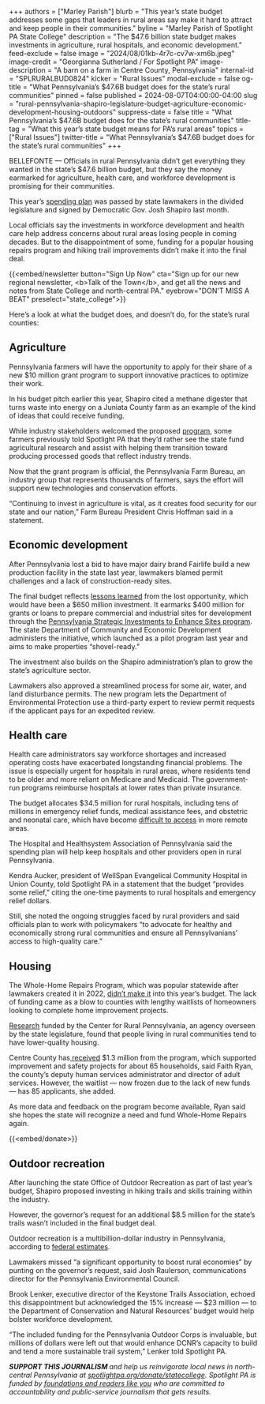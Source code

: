 +++
authors = ["Marley Parish"]
blurb = "This year’s state budget addresses some gaps that leaders in rural areas say make it hard to attract and keep people in their communities."
byline = "Marley Parish of Spotlight PA State College"
description = "The $47.6 billion state budget makes investments in agriculture, rural hospitals, and economic development."
feed-exclude = false
image = "2024/08/01kb-4r7c-cv7w-xm6b.jpeg"
image-credit = "Georgianna Sutherland / For Spotlight PA"
image-description = "A barn on a farm in Centre County, Pennsylvania"
internal-id = "SPLRURALBUD0824"
kicker = "Rural Issues"
modal-exclude = false
og-title = "What Pennsylvania’s $47.6B budget does for the state’s rural communities"
pinned = false
published = 2024-08-07T04:00:00-04:00
slug = "rural-pennsylvania-shapiro-legislature-budget-agriculture-economic-development-housing-outdoors"
suppress-date = false
title = "What Pennsylvania’s $47.6B budget does for the state’s rural communities"
title-tag = "What this year’s state budget means for PA’s rural areas"
topics = ["Rural Issues"]
twitter-title = "What Pennsylvania’s $47.6B budget does for the state’s rural communities"
+++

BELLEFONTE — Officials in rural Pennsylvania didn’t get everything they wanted in the state’s $47.6 billion budget, but they say the money earmarked for agriculture, health care, and workforce development is promising for their communities.

This year’s <a href="https://www.spotlightpa.org/news/2024/07/pennsylvania-budget-public-schools-economic-development-scholarships-josh-shapiro-legislature/">spending plan</a> was passed by state lawmakers in the divided legislature and signed by Democratic Gov. Josh Shapiro last month.

Local officials say the investments in workforce development and health care help address concerns about rural areas losing people in coming decades. But to the disappointment of some, funding for a popular housing repairs program and hiking trail improvements didn’t make it into the final deal.

{{<embed/newsletter button="Sign Up Now" cta="Sign up for our new regional newsletter, &lt;b&gt;Talk of the Town&lt;/b&gt;, and get all the news and notes from State College and north-central PA." eyebrow="DON&#39;T MISS A BEAT" preselect="state_college">}}

Here’s a look at what the budget does, and doesn’t do, for the state’s rural counties:

## Agriculture

Pennsylvania farmers will have the opportunity to apply for their share of a new $10 million grant program to support innovative practices to optimize their work.

In his budget pitch earlier this year, Shapiro cited a methane digester that turns waste into energy on a Juniata County farm as an example of the kind of ideas that could receive funding.

While industry stakeholders welcomed the proposed <a href="https://www.spotlightpa.org/statecollege/2024/03/pennsylvania-budget-shapiro-agriculture-innovation-grant-farmers/">program</a>, some farmers previously told Spotlight PA that they’d rather see the state fund agricultural research and assist with helping them transition toward producing processed goods that reflect industry trends.

Now that the grant program is official, the Pennsylvania Farm Bureau, an industry group that represents thousands of farmers, says the effort will support new technologies and conservation efforts.

“Continuing to invest in agriculture is vital, as it creates food security for our state and our nation,” Farm Bureau President Chris Hoffman said in a statement.

## Economic development

After Pennsylvania lost a bid to have major dairy brand Fairlife build a new production facility in the state last year, lawmakers blamed permit challenges and a lack of construction-ready sites.

The final budget reflects <a href="https://www.spotlightpa.org/statecollege/2024/04/agriculture-dairy-industry-shapiro-budget-fairlife-economic-development/">lessons learned</a> from the lost opportunity, which would have been a $650 million investment. It earmarks $400 million for grants or loans to prepare commercial and industrial sites for development through the <a href="https://dced.pa.gov/programs/pennsylvania-strategic-investments-to-enhance-sites-program-pa-sites/">Pennsylvania Strategic Investments to Enhance Sites program</a>. The state Department of Community and Economic Development administers the initiative, which launched as a pilot program last year and aims to make properties “shovel-ready.”

The investment also builds on the Shapiro administration’s plan to grow the state’s agriculture sector.

Lawmakers also approved a streamlined process for some air, water, and land disturbance permits. The new program lets the Department of Environmental Protection use a third-party expert to review permit requests if the applicant pays for an expedited review.

## Health care

Health care administrators say workforce shortages and increased operating costs have exacerbated longstanding financial problems. The issue is especially urgent for hospitals in rural areas, where residents tend to be older and more reliant on Medicare and Medicaid. The government-run programs reimburse hospitals at lower rates than private insurance.

The budget allocates $34.5 million for rural hospitals, including tens of millions in emergency relief funds, medical assistance fees, and obstetric and neonatal care, which have become <a href="https://www.spotlightpa.org/statecollege/2024/03/penn-highlands-elk-county-rural-pennsylvania-birth-labor-delivery-maternity-care/">difficult to access</a> in more remote areas.

The Hospital and Healthsystem Association of Pennsylvania said the spending plan will help keep hospitals and other providers open in rural Pennsylvania.

Kendra Aucker, president of WellSpan Evangelical Community Hospital in Union County, told Spotlight PA in a statement that the budget “provides some relief,” citing the one-time payments to rural hospitals and emergency relief dollars.

Still, she noted the ongoing struggles faced by rural providers and said officials plan to work with policymakers “to advocate for healthy and economically strong rural communities and ensure all Pennsylvanians’ access to high-quality care.”

## Housing

The Whole-Home Repairs Program, which was popular statewide after lawmakers created it in 2022, <a href="https://www.spotlightpa.org/news/2024/07/whole-home-repair-budget-left-out/">didn’t make it</a> into this year’s budget. The lack of funding came as a blow to counties with lengthy waitlists of homeowners looking to complete home improvement projects.

<a href="https://www.rural.pa.gov/download.cfm?file=Resources/reports/assets/251/Assessment%20of%20Housing%20Stock%20Quality%202022-revised.pdf">Research</a> funded by the Center for Rural Pennsylvania, an agency overseen by the state legislature, found that people living in rural communities tend to have lower-quality housing.

Centre County has<a href="https://dced.pa.gov/download/whole-home-repair-allocations/?wpdmdl=117131"> received</a> $1.3 million from the program, which supported improvement and safety projects for about 65 households, said Faith Ryan, the county’s deputy human services administrator and director of adult services. However, the waitlist — now frozen due to the lack of new funds — has 85 applicants, she added.

As more data and feedback on the program become available, Ryan said she hopes the state will recognize a need and fund Whole-Home Repairs again.

{{<embed/donate>}}

## Outdoor recreation

After launching the state Office of Outdoor Recreation as part of last year’s budget, Shapiro proposed investing in hiking trails and skills training within the industry.

However, the governor’s request for an additional $8.5 million for the state’s trails wasn’t included in the final budget deal.

Outdoor recreation is a multibillion-dollar industry in Pennsylvania, according to <a href="https://apps.bea.gov/data/special-topics/orsa/summary-sheets/ORSA%20-%20Pennsylvania.pdf">federal estimates</a>.

Lawmakers missed “a significant opportunity to boost rural economies” by punting on the governor’s request, said Josh Raulerson, communications director for the Pennsylvania Environmental Council.

Brook Lenker, executive director of the Keystone Trails Association, echoed this disappointment but acknowledged the 15% increase — $23 million — to the Department of Conservation and Natural Resources’ budget would help bolster workforce development.

“The included funding for the Pennsylvania Outdoor Corps is invaluable, but millions of dollars were left out that would enhance DCNR’s capacity to build and tend a more sustainable trail system,” Lenker told Spotlight PA.

<strong><em>SUPPORT THIS JOURNALISM </em></strong><em>and help us reinvigorate local news in north-central Pennsylvania at </em><a href="http://spotlightpa.org/donate/statecollege"><em>spotlightpa.org/donate/statecollege</em></a><em>. Spotlight PA is funded by </em><a href="https://www.spotlightpa.org/support"><em>foundations and readers like you</em></a><em> who are committed to accountability and public-service journalism that gets results.</em>

